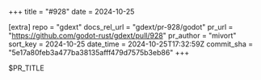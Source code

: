 +++
title = "#928"
date = 2024-10-25

[extra]
repo = "gdext"
docs_rel_url = "gdext/pr-928/godot"
pr_url = "https://github.com/godot-rust/gdext/pull/928"
pr_author = "mivort"
sort_key = 2024-10-25
date_time = 2024-10-25T17:32:59Z
commit_sha = "5e17a80feb3a477ba38135afff479d7575b3eb86"
+++

$PR_TITLE
